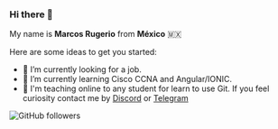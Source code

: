 ### Hi there 👋


My name is **Marcos Rugerio** from **México** :mexico:

Here are some ideas to get you started:

- 🔭 I’m currently looking for a job.
- 🌱 I’m currently learning Cisco CCNA and Angular/IONIC.
- 👯 I'm teaching online to any student for learn to use Git. If you feel curiosity contact me by [Discord](https://discord.gg/ZZJhqm) or [Telegram](https://t.me/MarcosRugerio)

![GitHub followers](https://img.shields.io/github/followers/marcosrugerio?style=social)

<!-- - 🤔 I’m looking for help with ...
- 💬 Ask me about ...
- 📫 How to reach me: ...
- 😄 Pronouns: ...
- ⚡ Fun fact: ... -->

